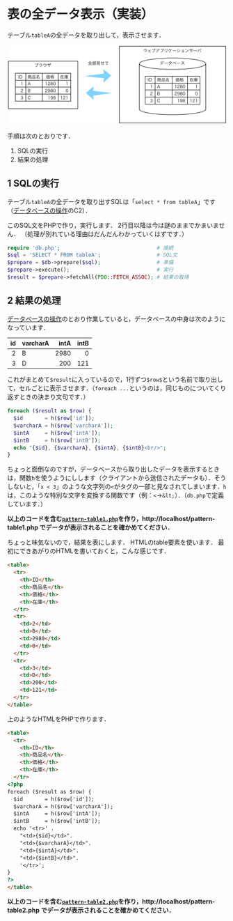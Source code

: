 # 表の全データ表示（実装）

テーブル`tableA`の全データを取り出して，表示させます．

![](images/pattern1.png)

手順は次のとおりです．

1. SQLの実行
1. 結果の処理

## 1 SQLの実行

テーブル`tableA`の全データを取り出すSQLは「`select * from tableA`」です（[データベースの操作](sql.md)のC2）．

このSQL文をPHPで作り，実行します．
2行目以降は今は謎のままでかまいません．
（処理が別れている理由はだんだんわかっていくはずです．）

```php
require 'db.php';                               # 接続
$sql = 'SELECT * FROM tableA';                  # SQL文
$prepare = $db->prepare($sql);                  # 準備
$prepare->execute();                            # 実行
$result = $prepare->fetchAll(PDO::FETCH_ASSOC); # 結果の取得
```

## 2 結果の処理

[データベースの操作](sql.md)のとおり作業していると，データベースの中身は次のようになっています．

id|varcharA|intA|intB
-:|--|-:|-:
2|B|2980|0
3|D|200|121

これがまとめて`$result`に入っているので，1行ずつ`$row$`という名前で取り出して，セルごとに表示させます．（`foreach ...`というのは，同じものについてくり返すときの決まり文句です．）

```php
foreach ($result as $row) {
  $id       = h($row['id']);
  $varcharA = h($row['varcharA']);
  $intA     = h($row['intA']);
  $intB     = h($row['intB']);
  echo "{$id}, {$varcharA}, {$intA}, {$intB}<br/>";
}
```

ちょっと面倒なのですが，データベースから取り出したデータを表示するときは，関数`h`を使うようにしします（クライアントから送信されたデータも）．そうしないと，「`x < 3`」のような文字列の`<`がタグの一部と見なされてしまいます．`h`は，このような特別な文字を変換する関数です（例：`<`→`&lt;`）．（`db.php`で定義しています．）

**以上のコードを含む[`pattern-table1.php`](pattern-table1.php)を作り，http://localhost/pattern-table1.php でデータが表示されることを確かめてください．**

ちょっと味気ないので，結果を表にします．
HTMLのtable要素を使います．
最初にできあがりのHTMLを書いておくと，こんな感じです．

```html
<table>
  <tr>
    <th>ID</th>
    <th>商品名</th>
    <th>価格</th>
    <th>在庫</th>
  </tr>
  <tr>
    <td>2</td>
    <td>B</td>
    <td>2980</td>
    <td>0</td>
  </tr>
  <tr>
    <td>3</td>
    <td>D</td>
    <td>200</td>
    <td>121</td>
  </tr>
</table>
```

上のようなHTMLをPHPで作ります．

```html
<table>
  <tr>
    <th>ID</th>
    <th>商品名</th>
    <th>価格</th>
    <th>在庫</th>
  </tr>
<?php
foreach ($result as $row) {
  $id       = h($row['id']);
  $varcharA = h($row['varcharA']);
  $intA     = h($row['intA']);
  $intB     = h($row['intB']);
  echo '<tr>' .
    "<td>{$id}</td>".
    "<td>{$varcharA}</td>".
    "<td>{$intA}</td>".
    "<td>{$intB}</td>".
    '</tr>';
}
?>
</table>
```

**以上のコードを含む[`pattern-table2.php`](pattern-table2.php)を作り，http://localhost/pattern-table2.php でデータが表示されることを確かめてください．**